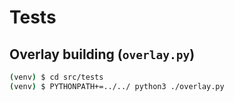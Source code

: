 # Tests

## Overlay building (`overlay.py`)

```bash
(venv) $ cd src/tests
(venv) $ PYTHONPATH+=../../ python3 ./overlay.py
```
